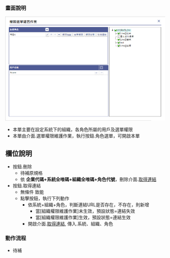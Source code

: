 ### <div id="view">畫面說明</div>

![表單畫面]

* 本單主要在設定系統下的組織，各角色所屬的用戶及選單權限
* 本單由介面.選單權限維護作業，執行按鈕.角色選單，可開啟本單

## <div id="object-desc">欄位說明</div>

* 按鈕.刪除
    * <ps>待補原規格</ps>
    * 依 **企業代碼+系統全唯碼+組織全唯碼+角色代號**，刪除介面.[取得連結][link_getRoleURL]
* 按鈕.取得連結
    * 無條件 致能
    * 點擊按鈕，執行下列動作
        * 依系統+組織+角色，判斷連結URL是否存在，不存在，則新增
            * 當[組織權限維護作業]未生效，預設狀態=連結失效
            * 當[組織權限維護作業]生效，預設狀態=連結生效
        * 開啟介面.[取得連結][link_getRoleURL], 傳入.系統、組織、角色
        


### <div id="action">動作流程</div>

* <ps>待補</ps>


[表單畫面]:attachment/role_of_people_set.png "表單畫面"
[link_getRoleURL]:{3}/RTE/SITE/getRoleURL/README
